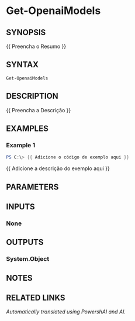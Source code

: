﻿---
external help file: powershai-help.xml
Module Name: powershai
online version:
schema: 2.0.0
---

# Get-OpenaiModels

## SYNOPSIS
{{ Preencha o Resumo }}

## SYNTAX

```
Get-OpenaiModels
```

## DESCRIPTION
{{ Preencha a Descrição }}

## EXAMPLES

### Example 1
```powershell
PS C:\> {{ Adicione o código de exemplo aqui }}
```

{{ Adicione a descrição do exemplo aqui }}

## PARAMETERS

## INPUTS

### None

## OUTPUTS

### System.Object
## NOTES

## RELATED LINKS



_Automatically translated using PowershAI and AI._
